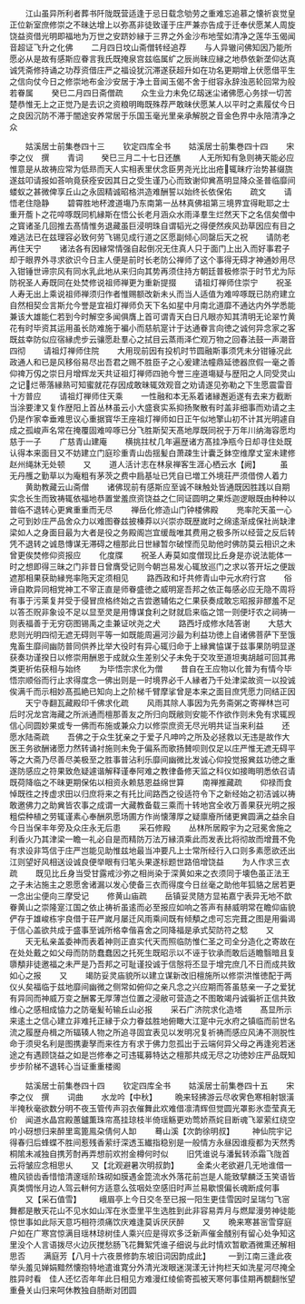 <!-- { "loadSidebar": true } -->
　　江山虽异所利者葬书阡陇既营适逢于忌日载念劬劳之重难忘追慕之懐祈哀觉皇正位新室庶修崇之不昧达增上以弥髙非徒致谨于庄严兼亦告成于迁奉伏愿某人周旋饶益资借光明即福地为万世之安跻妙縁于三界之外金沙布地莹如清净之莲华玉偈闻音超证飞升之化佛
　　二月四日坟山斋僧转经追荐
　　与人异辙问佛知因乃能所愿必从是故有感斯应眷言我氏既掩泉宫兹临属纩之辰尚昧应縁之地恭依新垄仰达真诚凭斋修持诵之功荐资借庄严之福设犹沉滞遂获超升如在功名更期增上伏愿借平生之信向仗今日之修崇地布金沙安居于净土音闻玉偈不舍于绀容永辞浊恶轮回常为般若眷属
　　癸巳二月四日斋僧疏
　　众生业力未免亿刼迷尘诸佛愿心务捄一切苦楚恭惟无上之正觉乃是去识之资粮明晦既殊荐严敢昧伏愿某人以平时之素履仗今日之良因沉防不滞于闇途安养常居于乐国玉毫光里亲承解脱之音金色界中永陪清净之众

　　姑溪居士前集巻四十三
　　钦定四库全书
　　姑溪居士前集巻四十四
　　宋　李之仪　撰
　　青词
　　癸巳三月二十七日还醮
　　人无所知有急则祷天能必应惟意是从故祷应常为低昻而天人实相表里伏念臣男尧光比出疮辄昧疗治势甚缀旒遂兹叩请报如荅响竟获痊安因其日之受生谨乃心而致谢仰兾髙明显降众圣普临靡间蝼蚁之甚微俾享丘山之永固精诚昭格洪造难酬誓以始终长依保佑
　　疏文
　　请悟老住隐静
　　碧霄胜地杯渡道塲乃东南第一丛林真佛祖第三境界宜得毗耶之士重开薝卜之花啐啄既同机縁斯在悟公长老月涵众水雨泽羣生烂然天下之名信矣僧中之寳诸圣几回推去髙情惟务退藏虽巨浸明珠自谓韬光之得便然疾风劲草因应有目之难逃法已在兹理容必致何劳飞锡见成行道之区愿副倾心同罄后天之祝
　　请防老再住天宁
　　诸法各有因縁常情强自起倒况无住真人只于面门上出入而好事君子却于眼界外寻求欲识今日主人便是前时长老防公禅师了这个事得无碍才神通妙用尽入钳锤世谛宗风有同水乳此地从来归向其势再须住持方朝廷普极修崇于时节尤为际防祝圣人寿既同在处焚修说祖师禅更为重新提掇
　　请祖灯禅师住崇宁
　　祝圣人寿无出上乘说祖师禅须归作者惟赐额改新未乆而当人适值为难啐啄既已防府建立自然相契佥言斯允今誉是宜祖灯禅师负天下名如星中月南北道靡不通达内外学悉能兼该大雄能仁若到今时解空多闻俱膺上首可谓青天白日凡眼亦知其清明无论翠竹黄花有时毕资其运用虽长防难施于褊小而慈航寔计于达通眷言向徳之诚何异念家之客既兹幸防似应宿縁虎步云骧愿赴羣心之拭目云蒸雨泽伫观万物之回春法鼓一声潮音四彻
　　请祖灯禅师住院
　　大用现前因有投机时节圆融斯事须凭未分钳锤况此政通人和已是风移俗易尽出吾君之赐不胜臣子之心爰建法幢鼎延徳器庶假一毫之善仰禆万仭之崇日月增辉龙天共证祖灯禅师四驰今誉三座道塲疑与歴阳之人同受灵山之记烂蒂落縁熟可知蜜就花存因成敢昧辄效观音之劝请遂见弥勒之下生愿震雷音十方普应
　　请祖灯禅师住天乘
　　一性融和本无系着诸縁邂逅遂有去来方截断当涂要津又复作歴阳上首丛林虽云小大盛衰实系抑扬聚散有时盖非细事而劝请之主仍是作家幸垂难思议心重据寳华王座祖灯禅师如日正午似地擎山初不计其光明遽自成之孤峻声名常在掩覆固难啐啄已分飞胜斯契天髙地厚既同祝于万年川纳海容愿均慈于一子
　　广慈青山建庵
　　横挑拄杖几年遍歴诸方髙挂净瓶今日却寻住处既认得本来面目又不妨建立门庭珍重青山齿揺髪白萧疎生计囊乏鉢空维摩丈室未建修赵州绳牀无处顿
　　又
　　道人活计志在林泉禅客生涯心栖云水【阙】　　　虽无丹雘之勤草以为庵粗有茅茨之费中扃基址已凭自已増工外境荘严须借傍人着力
　　黄助教藏云山斋僧
　　诸佛现前有感斯应至诚不昧触处皆通既因胜践以自期实念长生而致祷辄依福地恭置堂羞庶资饶益之仁同证圆明之果烁迦逻眼既由种种以普临不退转心更兾重重而无尽
　　禅岳化修造山门钟楼佛殿
　　兠率陀天虽一心之可到妙庄严品舍众力以难图眷兹披榛莽以兴崇亦既歴嵗时之绵逺渐成保社尚缺津梁如人之身面目最为大者是役之务殿阁岂宜缓哉唯其费用之极多所以经营之反后转凭不退转之诚恳慱谋无滞碍之檀那此日世縁暂尔破悭而见助他时佛防莫云相识之未曾更俟焚修仰资报应
　　化度牒
　　祝圣人寿莫如度僧现比丘身是亦说法能体一时之想即得三昧之门非昔日曾膺受记则今朝岂易发心辄放巡门之求以答开坛之便跋遮那相果获助縁兠率陁天定须相见
　　路西政和圩共修青山中元水府行宫
　　俗谛自欺异同相党神工不宰正直是师眷盛徳之威明寔吾邦之依正每感必应无隐不周将有事于污莱复并受于侵冒庶格终始之吉尝邀辅佑之仁果获奏成敢忘昭报非醪羞不足以答丕贶非象设不足以显至灵是用慱谋食利之财就启来临之馆一则便圩农之祠祷一则表福善于无穷窃图锡禹之圭兼证吠尧之犬
　　路西圩成修水陆答谢
　　大慈大悲则光明四彻无遮无碍则平等一如既能周遍河沙最为利益功徳上自诸佛菩萨下至饿鬼畜生靡间幽防普同供养比举大役时有异心辄归命于上縁兾恊谋于兹事果防明显遂获奏功谨揆日以修崇用酬恩于成就众生差别父子未免于交攻至道坦夷胡越可回其弗类更祈佑获相与始终
　　为毕悟宗求化为僧
　　昔自在王应物以化普为有情今毕悟宗顺俗而行止求得度念一佛出则是一时境界必千人縁者乃千处津梁故资一以投诚俟满千而示相妙髙孤絶已知向上之阶梯千臂摩挲曾是本来之面目庶凭愿力同结正因
　　天宁寺翻瓦藏殿印千佛求化疏
　　风雨其除人事因为先务斋粥之寄禅林岂可后时况龙宫海藏之所派通而檀那善友之所归向既敝则安能不作欲作则未免有求辄觊信心同圆妙果或专一佛而布施或兼众力以修崇庶资无尽光明共证当来利益
　　还愿水陆斋疏
　　吾佛之于众生犹亲之于爱子凡呻吟之所及必拯救以无违是故作大医王务欲酬诸愿力然转诵衬施则未免于偏系而歌扬賛呗则仅足以庄严惟无遮无碍平等之大斋乃尽善尽美极至之胜事普沾利乐靡间幽微比发诚心仰投觉报兾兹功徳之重遂防感应之符果致危疑遽谐解释谨奉阿难之教律备修天监之科仪如接晦明悉依召请既荷降临之不昧更期保佑以相资永赖慈恩益绵世算
　　南禅推藏疏
　　仰禄而食悼既徃之抟虚求田以归庶将来之有托比间路西之役适符令下之新经始之初洁诚以祷敢邀佛力之助兾皆农事之成谓一大藏教备载三乘而十转地宫全收万善果获光明之报粗偿种植之劳辄谨素心奉酬夙愿场圃方作尚懐薄厚之疑廪廥所储更兾圆满之益余自今日当保丰年旁及众庄永无后患
　　采石修殿
　　丛林所居殿宇为之冠冕舍施之利香火乃其津梁一瞻一礼必自是而精防万法万縁湏乘此而发表比将彻故而增葺不免有求设非笃信于庄严岂能见助惟兹地最当冲要凡上士常所经行入口则多素愿欲还出江则望好风相送设诚良便举眼有归笔头果遂标题世路倍增饶益
　　为人作求三衣疏
　　既见比丘身当受甘露戒沙弥之相尚染于深黄如来之衣须同于壊色虽正法王之子未沾施主之恩愿舍诸漏以发心使备三衣而得度今日丝毫之助他年狐貉之居若更一念出尘便向三摩受记
　　修黄山庙疏
　　岳镇妥灵随方显祐嘉宁表异无地不歆眷黄山之崇隆寔江国之依止祷祈虽逺而必至报应如响之答声有赫威明常在瞻仰庙貌俨存于雄峻栋宇良借于荘严嵗月屡迁风雨乘间既有倾頺之虑可忘完葺之图是用徧谒于信心盖欲共成于盛事至诚所格幸偕喜舍之同降福是承式契防符之騐
　　又
　　天无私亲盖委神而表着神则正直实代天而照临防惟仁圣之司全分造化之寄故在在处处戴之如父母而防防蠢蠢因之托死生既昭示以不诬于钦承而敢后适瞻翳暗且复隳頺非徒邀福之未严是乃吾邦之可耻谨投诚于信慤将丕显于增完庶几不日而成共致如心之报
　　又
　　竭防妥灵庙貌所以建立谋新改旧檀施所以修崇洪惟徳配于两仪乆矣福临于兹地靡间幽微之侧常如俯仰之亲凡念之兴应期而答虽慈亲一子之爱犹有异同而神威万变之酬畧无厚薄岂位置之浸敝可营造之不图敢竭丹诚徧祈正信共致维心之感相成恊力之防毫髪茍输丘山必报
　　采石广济院求化造塔
　　髙显所示来逺土之信心建立非难托正縁于众力眷兹胜地俯瞰大江寔中元水府之镇临而前世名流之履歴舟楫之所辐辏人物之所追寻固宜表见以发明况复祈祷而感应风涛不测脱性命于须臾名利是图携妻孥而来徃方有求于佛力忽孤出于云端何异父母之再逢宛若迷途之有遇顾饶益之如是岂修奉之可违辄募特达之檀那共成无尽之功徳妙庄严品既知步步阶梯不退转心当证重重楼阁











　　姑溪居士前集巻四十四
　　钦定四库全书
　　姑溪居士前集巻四十五
　　宋　李之仪　撰
　　词曲
　　水龙吟【中秋】
　　晩来轻拂游云尽收霁色寒相射银潢半掩秋毫欲数分明不夜玉管传声羽衣催舞此欢难借凛清辉但觉圆光罩影氷壶莹真无价　闻道水晶宫殿蕙鑪薫珠帘髙挂琼枝半倚瑶觞更劝莺娇燕姹目断魂飞翠萦红绕空吟小砑想归来醉里鸾篦鳯朶倩何人缷
　　蓦山溪【次韵徐明叔】
　　神仙院宇记得春归后蜂蝶不胜间惹残香萦纡深透玉纎指稳别是一般情方永昼因谁瘦都为天然秀桐隂未减独自携芳酎再弄想前欢拊金樽何时似
　　旧凭谁说与潘鬂转添霜飞陇首云将皱应念相思乆
　　又【北观避暑次明叔韵】
　　金柔火老欲避几无地谁借一檐风锁齿香惜愔清邃瑶阶珠砌如膜遇金箆流水外落花前岂是人能致擘麟泛玉笑语皆真类惆怅月边人驾云軿何方适意么弦咽处空感旧时声兰易歇恨偏长魂断成何事
　　又【采石值雪】
　　峨眉亭上今日交冬至已报一阳生更佳雪因时呈瑞匀飞宻舞都是散天花山不见水如山浑在氷壶里平生选胜到此非容易弄月与燃犀漫劳神徒能惊世事如此际天意巧相符须痛饮庆难逢莫诉厌厌醉
　　又
　　晩来寒甚宻雪穿庭户如在广寒宫惊满目瑶林琼树佳人乘兴应是得欢多泛新声催金醆别有留心处争知这里没个人言语拨尽火边灰搅愁肠飞花舞絮凭谁子细说与此时情欢暂歇酒微熏还解相思否
　　满庭芳【八月十六夜景修韵东坡旧词因韵成此】
　　一到江南三逢此夜举头羞见婵娟黯然懐抱特地遣谁寛分外清光泼眼迷滉漾无计拘栏天如洗星河尽掩全胜异时看　佳人还忆否年年此日相见方难漫红绫偷寄孤被天寒何事佳期再覩翻怅望重叠关山归来呵休教独自肠断对团圆
